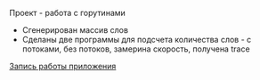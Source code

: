 Проект - работа с горутинами

- Сгенерирован массив слов 
- Сделаны две программы для подсчета количества слов - с потоками, без потоков, замерина скорость, получена trace

[Запись работы приложения](https://youtu.be/bTX0NTQMuco)